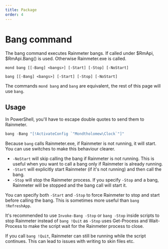 ```yaml
---
title: Package
order: 4
---
```


# Bang command

The bang command executes Rainmeter bangs. If called under $RmApi, $RmApi.Bang() is used. Otherwise Rainmeter.exe is called.

```shell
mond bang [[-Bang] <bangs>] [-Start] [-Stop] [-NoStart]
```

```shell
bang [[-Bang] <bangs>] [-Start] [-Stop] [-NoStart]
```

The commands `mond bang` and `bang` are equivalent, the rest of this page will use `bang`.

## Usage

In PowerShell, you'll have to escape double quotes to send them to Rainmeter.

```ps1
bang -Bang "[!ActivateConfig `"Mondtholomew\Clock`"]"
```

Because `bang` calls Rainmeter.exe, if Rainmeter is not running, it will start. You can use switches to make this behaviour clearer.

 - `-NoStart` will skip calling the bang if Rainmeter is not running. This is useful when you want to call a bang only if Rainmeter is already running.
 - `-Start` will explicitly start Rainmeter (if it's not running) and then call the bang.
 - `-Stop` will stop the Rainmeter process. If you specify `-Stop` and a bang, Rainmeter will be stopped and the bang call will start it. 

You can specify both `-Start` and `-Stop` to force Rainmeter to stop and start before calling the bang. This is sometimes more useful than `bang !RefreshApp`.

It's recommended to use `Invoke-Bang -Stop` or `bang -Stop` inside scripts to stop Rainmeter instead of `bang !Quit` as `-Stop` uses Get-Process and Wait-Process to make the script wait for the Rainmeter process to close.

If you call `bang !Quit`, Rainmeter can still be running while the script continues. This can lead to issues with writing to skin files etc.


